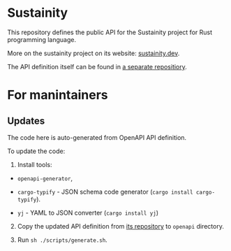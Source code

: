 # Sustainity

This repository defines the public API for the Sustainity project for Rust programming language.

More on the sustainity project on its website: [sustainity.dev](https://sustainity.dev/).

The API definition itself can be found in [a separate repositiory](https://github.com/sustainity-dev/sustainity-api).

# For manintainers

## Updates

The code here is auto-generated from OpenAPI API definition.

To update the code:

1. Install tools:

  - `openapi-generator`,

  - `cargo-typify` - JSON schema code generator (`cargo install cargo-typify`).

  - `yj` - YAML to JSON converter (`cargo install yj`) 

2. Copy the updated API definition from [its repository](https://github.com/sustainity-dev/sustainity-api) to `openapi` directory.

3. Run `sh ./scripts/generate.sh`.
